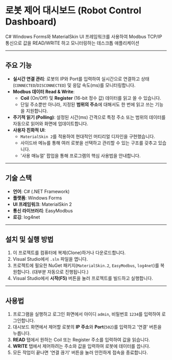 ﻿#  로봇 제어 대시보드 (Robot Control Dashboard)

C# Windows Forms와 MaterialSkin UI 프레임워크를 사용하여 Modbus TCP/IP 통신으로 값을 READ/WRITE 하고 모니터링하는 데스크톱 애플리케이션


---

##  주요 기능

- **실시간 연결 관리**: 로봇의 IP와 Port를 입력하여 실시간으로 연결하고 상태(`CONNECTED`/`DISCONNECTED`) 및 응답 속도(ms)를 모니터링합니다.
- **Modbus 데이터 Read & Write**:
  - **Coil** (On/Off) 및 **Register** (16-bit 정수 값) 데이터를 읽고 쓸 수 있습니다.
  - 단일 주소뿐만 아니라, 지정된 **범위의 주소**에 대해서도 한 번에 읽고 쓰는 기능을 지원합니다.
- **주기적 읽기 (Polling)**: 설정된 시간(ms) 간격으로 특정 주소 또는 범위의 데이터를 자동으로 읽어와 화면에 업데이트합니다.
- **사용자 친화적 UI**:
  - `MaterialSkin 2`를 적용하여 현대적인 머티리얼 디자인을 구현했습니다.
  - 사이드바 메뉴를 통해 여러 로봇을 선택하고 관리할 수 있는 구조를 갖추고 있습니다.
  - '사용 매뉴얼' 팝업을 통해 프로그램의 핵심 사용법을 안내합니다.

---

##  기술 스택

- **언어**: C# (.NET Framework)
- **플랫폼**: Windows Forms
- **UI 프레임워크**: MaterialSkin 2
- **통신 라이브러리**: EasyModbus
- **로깅**: log4net

---

##  설치 및 실행 방법

1.  이 프로젝트를 컴퓨터에 복제(Clone)하거나 다운로드합니다.
2.  Visual Studio에서 `.sln` 파일을 엽니다.
3.  프로젝트에 필요한 NuGet 패키지(`MaterialSkin.2`, `EasyModbus`, `log4net`)를 복원합니다. (대부분 자동으로 진행됩니다.)
4.  Visual Studio에서 **시작(F5)** 버튼을 눌러 프로젝트를 빌드하고 실행합니다.

---

##  사용법

1.  프로그램을 실행하고 로그인 화면에서 아이디 `admin`, 비밀번호 `1234`를 입력하여 로그인합니다.
2.  대시보드 화면에서 제어할 로봇의 **IP 주소**와 **Port**(`502`)를 입력하고 '연결' 버튼을 누릅니다.
3.  **READ** 탭에서 원하는 Coil 또는 Register 주소를 입력하여 값을 읽습니다.
4.  **WRITE** 탭에서 제어하려는 주소와 값을 입력하여 로봇에 데이터를 씁니다.
5.  모든 작업이 끝나면 '연결 끊기' 버튼을 눌러 안전하게 접속을 종료합니다.